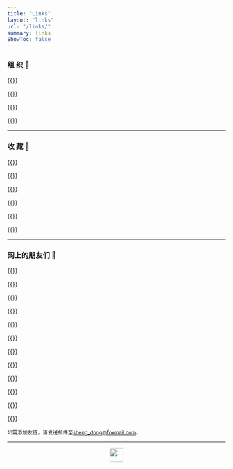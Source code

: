 ```yaml
---
title: "Links"
layout: "links"
url: "/links/"
summary: links
ShowToc: false
---
```




### 组 织 :office:

{{<friend name="西湖大学工学院" url="https://engineering.westlake.edu.cn/" logo="https://engineering.westlake.edu.cn/favicon.ico" word="School of Engineering, Westlake University">}}

{{<friend name="瑞士联邦生态农业研究所" url="https://www.agroscope.admin.ch/agroscope/en/home.html/" logo="https://www.agroscope.admin.ch/favicon.ico" word="Agroscope">}}

{{<friend name="浙江大学学生E志者协会" url="https://a.zjueva.net/#/" logo="https://a.zjueva.net/static/media/background.f7f9bf62.png" word="E我世界，志我人生">}}

{{<friend name="十年之约" url="https://www.foreverblog.cn/" logo="https://www.foreverblog.cn/favicon.ico" word="一个人的寂寞，一群人的狂欢。">}}


---

### 收 藏 :art: 

{{<friend name="earth : : " url="https://earth.nullschool.net/zh-cn/" logo="https://earth.nullschool.net/favicon.ico" word="风、气象、海洋状况的全球地图">}}

{{<friend name="Font Awesome" url="https://fontawesome.com/" logo="https://fontawesome.com/favicon.ico" word="Take the hassle out of icons in your website.">}}

{{<friend name="COL | The Catalogue of Life" url="https://www.catalogueoflife.org/" logo="https://www.catalogueoflife.org/favicon.ico" word="The most complete authoritative list of the world's species.">}}

{{<friend name="2021 Map of the Complexity Sciences" url="https://www.art-sciencefactory.com/complexity-map_feb09.html" logo="https://1.bp.blogspot.com/-HDAOI4P4bNc/YUHA3w8-BJI/AAAAAAAAA8A/eXP0eZSStigEa59s1jml-OKULXZa7U5OQCLcBGAsYHQ/w400-h225/MAP2021.jpg" word="">}}

{{<friend name="麦田艺术" url="https://www.nbfox.com/" logo="https://file.nbfox.com/wp-content/uploads/2024/05/214090-000-800px.jpg" word="Art is a way of survival.">}}

{{<friend name="USGS bee photographs" url="https://www.flickr.com/people/usgsbiml/" logo="https://live.staticflickr.com/7222/buddyicons/54563451@N08_r.jpg" word="Sam Droege from USGS Bee Inventory and Monitoring Lab.">}}


---

### 网上的朋友们 :feet:

{{<friend name="Idealclover" url="https://idealclover.top/" logo="https://image.idealclover.cn/blog/assets/icon.png" word="Stay simple, stay naive.">}}

{{<friend name="Finisky Garden" url="https://finisky.github.io/" logo="https://finisky.github.io/images/me.jpg" word="Easy doesn't enter into grown-up life.">}}

<!--{{<friend name="Palemoons" url="http://www.palemoons.tech/" logo="https://palemoons-blog.oss-cn-beijing.aliyuncs.com/202303202127659.jpg" word="Lightingway">}}-->

<!--{{<friend name="山冰之冰" url="https://www.studentwei.xyz/" logo="https://www.studentwei.xyz/images/apple-touch-icon-next.png" word="逝者如斯夫，不舍昼夜。">}}-->

{{<friend name="荷戟独彷徨" url="https://guanqr.com/" logo="https://guanqr.com/favicon.ico" word="爱光学，爱生活，爱创造">}}

{{<friend name="频率" url="https://pinlyu.com/" logo="https://cravatar.cn/avatar/cc763511474fe24ffcc80257fb7cb970?s=300" word="风卷过的起点">}}

{{<friend name="随遇而安" url="https://www.iszy.cc/" logo="https://www.iszy.cc/images/avatar.png" word="生活吐槽 & 学习记录">}}

{{<friend name="天空 Blond" url="https://skyblond.info/" logo="https://statics.skyblond.info/blog/10247848_p0.jpg" word="无名小站。">}}

{{<friend name="Aniurm" url="https://aniurm.zeabur.app/" logo="https://www.notion.so/image/https%3A%2F%2Fs3-us-west-2.amazonaws.com%2Fsecure.notion-static.com%2F8f803881-2997-426b-8788-9a108fc8a9c7%2F%25E5%25A4%25B4%25E5%2583%258F.jpg?table=collection&id=7763ffd1-333f-4b8b-8da9-ac3e1cb4285f" word="人生如逆旅 我亦是行人">}}

{{<friend name="Tsum" url="https://tsumgo.github.io/" logo="https://tsumgo.github.io/medias/avatar.jpg" word="青青子衿，悠悠我心">}}

{{<friend name="Oddyti" url="https://www.oddyti.com/" logo="https://www.oddyti.com/favicon.ico" word="是谁来自山川湖海，却囿于昼夜厨房与爱。">}}

{{<friend name="pyrwalker" url="https://pyrwalker.top/" logo="https://pyrwalker-blog.oss-cn-hangzhou.aliyuncs.com/obsidianicons8%E6%9C%88%E4%BA%AE%E7%AC%A6%E5%8F%B7.png" word="我深怕自己本非美玉，故而不敢加以刻苦琢磨">}}

{{<friend name="Ponyboy" url="https://ponyboy2005.github.io/" logo="https://s2.loli.net/2025/02/06/F3tk6dCEMUB45Qn.png" word="Stay alive">}}

{{<friend name="idealclover 友链屋" url="https://blogroll.icl.moe/" logo="https://blogroll.icl.moe/assets/logo.81fa7aa3.png" word="">}}

<sub>如需添加友链，请发送邮件至[sheng_dong@foxmail.com](mailto:sheng_dong@foxmail.com)。</sub>

---



<center><a href="https://www.foreverblog.cn/go.html" target="_blank"><img src="https://img.foreverblog.cn/wormhole_3.gif" alt="" style="width:auto;height:32px;" title="穿梭虫洞-随机跳转到十年之约正式成员的博客"></a></center>

